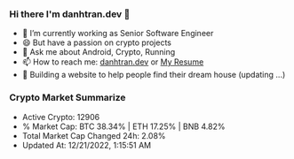 ### Hi there I'm danhtran.dev 👋

- 🔭 I’m currently working as Senior Software Engineer
- 😄 But have a passion on crypto projects
- 💬 Ask me about Android, Crypto, Running 
- 📫 How to reach me: <a href="https://danhtran.dev" target="_blank">danhtran.dev</a> or <a href="Dan-Resume.pdf" target="_blank">My Resume</a>
- 🌱 Building a website to help people find their dream house (updating ...)

### Crypto Market Summarize
- Active Crypto: 12906
- % Market Cap: BTC 38.34% | ETH 17.25% | BNB 4.82%
- Total Market Cap Changed 24h: 2.08%
- Updated At: 12/21/2022, 1:15:51 AM
